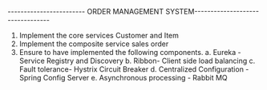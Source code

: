 ------------------------ ORDER MANAGEMENT SYSTEM---------------------------------

1. Implement the core services Customer and Item
2. Implement the composite service sales order
3. Ensure to have implemented the following components.
   a. Eureka - Service Registry and Discovery
   b. Ribbon- Client side load balancing 
   c. Fault tolerance- Hystrix Circuit Breaker
   d. Centralized Configuration - Spring Config Server
   e. Asynchronous processing - Rabbit MQ

